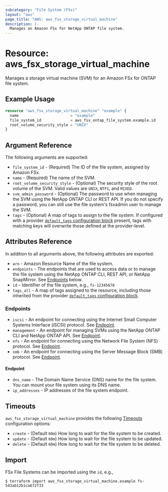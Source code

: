 ```yaml
---
subcategory: "File System (FSx)"
layout: "aws"
page_title: "AWS: aws_fsx_storage_virtual_machine"
description: |-
  Manages an Amazon FSx for NetApp ONTAP file system.
---
```


# Resource: aws_fsx_storage_virtual_machine

Manages a storage virtual machine (SVM) for an Amazon FSx for ONTAP file system.

## Example Usage

```terraform
resource "aws_fsx_storage_virtual_machine" "example" {
  name                       = "example"
  file_system_id             = aws_fsx_ontap_file_system.example.id
  root_volume_security_style = "UNIX"
}
```

## Argument Reference

The following arguments are supported:

* `file_system_id` - (Required) The ID of the file system, assigned by Amazon FSx.
* `name` - (Required) The name of the SVM.
* `root_volume_security_style` - (Optional) The security style of the root volume of the SVM. Valid values are `UNIX`, `NTFS`, and `MIXED`.
* `svm_admin_password` - (Optional) The password to use when managing the SVM using the NetApp ONTAP CLI or REST API. If you do not specify a password, you can still use the file system's fsxadmin user to manage the SVM.
* `tags` - (Optional) A map of tags to assign to the file system. If configured with a provider [`default_tags` configuration block](/docs/providers/aws/index.html#default_tags-configuration-block) present, tags with matching keys will overwrite those defined at the provider-level.

## Attributes Reference

In addition to all arguments above, the following attributes are exported:

* `arn` - Amazon Resource Name of the file system.
* `endpoints` - The endpoints that are used to access data or to manage the file system using the NetApp ONTAP CLI, REST API, or NetApp SnapMirror. See [Endpoints](#endpoints) below.
* `id` - Identifier of the file system, e.g., `fs-12345678`
* `tags_all` - A map of tags assigned to the resource, including those inherited from the provider [`default_tags` configuration block](/docs/providers/aws/index.html#default_tags-configuration-block).

### Endpoints

* `iscsi` - An endpoint for connecting using the Internet Small Computer Systems Interface (iSCSI) protocol. See [Endpoint](#endpoint).
* `management` - An endpoint for managing SVMs using the NetApp ONTAP CLI and NetApp ONTAP API. See [Endpoint](#endpoint).
* `nfs` - An endpoint for connecting using the Network File System (NFS) protocol. See [Endpoint](#endpoint).
* `smb` - An endpoint for connecting using the Server Message Block (SMB) protocol. See [Endpoint](#endpoint).

#### Endpoint

* `dns_name` - The Domain Name Service (DNS) name for the file system. You can mount your file system using its DNS name.
* `ip_addresses` - IP addresses of the file system endpoint.

## Timeouts

`aws_fsx_storage_virtual_machine` provides the following [Timeouts](https://www.terraform.io/docs/configuration/blocks/resources/syntax.html#operation-timeouts)
configuration options:

* `create` - (Default `60m`) How long to wait for the file system to be created.
* `update` - (Default `60m`) How long to wait for the file system to be updated.
* `delete` - (Default `60m`) How long to wait for the file system to be deleted.

## Import

FSx File Systems can be imported using the `id`, e.g.,

```
$ terraform import aws_fsx_storage_virtual_machine.example fs-543ab12b1ca672f33
```
